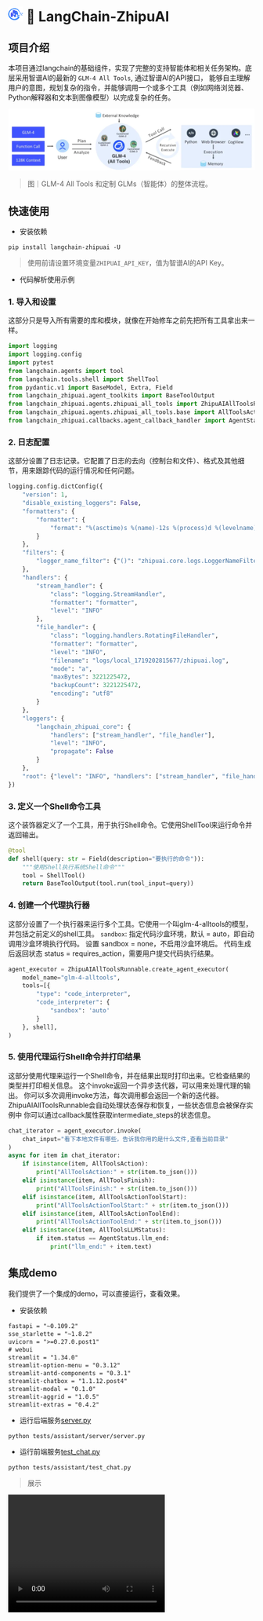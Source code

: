#  <img height="30" width="30" src="docs/img/MetaGLM.png"> 🔗 LangChain-ZhipuAI


## 项目介绍
本项目通过langchain的基础组件，实现了完整的支持智能体和相关任务架构。底层采用智谱AI的最新的 `GLM-4 All Tools`, 通过智谱AI的API接口，
能够自主理解用户的意图，规划复杂的指令，并能够调用一个或多个工具（例如网络浏览器、Python解释器和文本到图像模型）以完成复杂的任务。

![all_tools.png](docs/img/all_tools.png)

> 图｜GLM-4 All Tools 和定制 GLMs（智能体）的整体流程。



## 快速使用
- 安装依赖
```shell
pip install langchain-zhipuai -U
```

> 使用前请设置环境变量`ZHIPUAI_API_KEY`，值为智谱AI的API Key。
 

- 代码解析使用示例

### 1. 导入和设置
这部分只是导入所有需要的库和模块，就像在开始修车之前先把所有工具拿出来一样。

```python
import logging
import logging.config
import pytest
from langchain.agents import tool
from langchain.tools.shell import ShellTool
from pydantic.v1 import BaseModel, Extra, Field
from langchain_zhipuai.agent_toolkits import BaseToolOutput
from langchain_zhipuai.agents.zhipuai_all_tools import ZhipuAIAllToolsRunnable
from langchain_zhipuai.agents.zhipuai_all_tools.base import AllToolsAction, AllToolsActionToolEnd, AllToolsActionToolStart, AllToolsFinish, AllToolsLLMStatus
from langchain_zhipuai.callbacks.agent_callback_handler import AgentStatus

```
### 2. 日志配置
这部分设置了日志记录。它配置了日志的去向（控制台和文件）、格式及其他细节，用来跟踪代码的运行情况和任何问题。

```python
logging.config.dictConfig({
    "version": 1,
    "disable_existing_loggers": False,
    "formatters": {
        "formatter": {
            "format": "%(asctime)s %(name)-12s %(process)d %(levelname)-8s %(message)s"
        }
    },
    "filters": {
        "logger_name_filter": {"()": "zhipuai.core.logs.LoggerNameFilter"}
    },
    "handlers": {
        "stream_handler": {
            "class": "logging.StreamHandler",
            "formatter": "formatter",
            "level": "INFO"
        },
        "file_handler": {
            "class": "logging.handlers.RotatingFileHandler",
            "formatter": "formatter",
            "level": "INFO",
            "filename": "logs/local_1719202815677/zhipuai.log",
            "mode": "a",
            "maxBytes": 3221225472,
            "backupCount": 3221225472,
            "encoding": "utf8"
        }
    },
    "loggers": {
        "langchain_zhipuai_core": {
            "handlers": ["stream_handler", "file_handler"],
            "level": "INFO",
            "propagate": False
        }
    },
    "root": {"level": "INFO", "handlers": ["stream_handler", "file_handler"]}
})

```
### 3. 定义一个Shell命令工具
这个装饰器定义了一个工具，用于执行Shell命令。它使用ShellTool来运行命令并返回输出。

```python
@tool
def shell(query: str = Field(description="要执行的命令")):
    """使用Shell执行系统Shell命令"""
    tool = ShellTool()
    return BaseToolOutput(tool.run(tool_input=query))

```

### 4. 创建一个代理执行器
这部分设置了一个执行器来运行多个工具。它使用一个叫glm-4-alltools的模型，并包括之前定义的shell工具。
`sandbox`: 指定代码沙盒环境，默认 = auto，即自动调用沙盒环境执行代码。 设置 sandbox = none，不启用沙盒环境后。
代码生成后返回状态 status = requires_action，需要用户提交代码执行结果。

```python
agent_executor = ZhipuAIAllToolsRunnable.create_agent_executor(
    model_name="glm-4-alltools",
    tools=[{
        "type": "code_interpreter",
        "code_interpreter": {
            "sandbox": 'auto'
        }
    }, shell],
)

```


### 5. 使用代理运行Shell命令并打印结果
这部分使用代理来运行一个Shell命令，并在结果出现时打印出来。它检查结果的类型并打印相关信息。
这个invoke返回一个异步迭代器，可以用来处理代理的输出。
你可以多次调用invoke方法，每次调用都会返回一个新的迭代器。
ZhipuAIAllToolsRunnable会自动处理状态保存和恢复，一些状态信息会被保存实例中
你可以通过callback属性获取intermediate_steps的状态信息。
```python
chat_iterator = agent_executor.invoke(
    chat_input="看下本地文件有哪些，告诉我你用的是什么文件,查看当前目录"
)
async for item in chat_iterator:
    if isinstance(item, AllToolsAction):
        print("AllToolsAction:" + str(item.to_json()))
    elif isinstance(item, AllToolsFinish):
        print("AllToolsFinish:" + str(item.to_json()))
    elif isinstance(item, AllToolsActionToolStart):
        print("AllToolsActionToolStart:" + str(item.to_json()))
    elif isinstance(item, AllToolsActionToolEnd):
        print("AllToolsActionToolEnd:" + str(item.to_json()))
    elif isinstance(item, AllToolsLLMStatus):
        if item.status == AgentStatus.llm_end:
            print("llm_end:" + item.text)
```

## 集成demo
我们提供了一个集成的demo，可以直接运行，查看效果。
- 安装依赖
```shell
fastapi = "~0.109.2"
sse_starlette = "~1.8.2" 
uvicorn = ">=0.27.0.post1"
# webui
streamlit = "1.34.0"
streamlit-option-menu = "0.3.12"
streamlit-antd-components = "0.3.1"
streamlit-chatbox = "1.1.12.post4"
streamlit-modal = "0.1.0"
streamlit-aggrid = "1.0.5"
streamlit-extras = "0.4.2"
```

- 运行后端服务[server.py](tests/assistant/server/server.py)
```shell
python tests/assistant/server/server.py
```

- 运行前端服务[test_chat.py](tests/assistant/test_chat.py)
```shell
python tests/assistant/test_chat.py
```

> 展示 


<video width="320" height="240" controls>
    <source src="docs/img/demo.mp4" type="video/mp4">
</video>